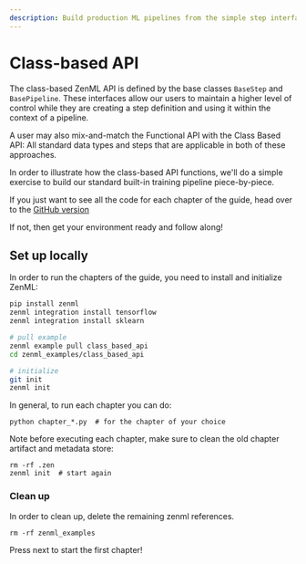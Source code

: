 ```yaml
---
description: Build production ML pipelines from the simple step interface.
---
```


# Class-based API

The class-based ZenML API is defined by the base classes `BaseStep` and `BasePipeline`. These interfaces allow our 
users to maintain a higher level of control while they are creating a step definition and using it within the context 
of a pipeline.

A user may also mix-and-match the Functional API with the Class Based API: All standard data types and steps that 
are applicable in both of these approaches.

In order to illustrate how the class-based API functions, we'll do a simple exercise to build our standard 
built-in training pipeline piece-by-piece.

If you just want to see all the code for each chapter of the guide, head over to the 
[GitHub version](https://github.com/zenml-io/zenml/tree/main/examples/class_based_api)

If not, then get your environment ready and follow along!

## Set up locally

In order to run the chapters of the guide, you need to install and initialize ZenML:

```bash
pip install zenml 
zenml integration install tensorflow
zenml integration install sklearn

# pull example
zenml example pull class_based_api
cd zenml_examples/class_based_api

# initialize
git init
zenml init
```

In general, to run each chapter you can do:

```shell
python chapter_*.py  # for the chapter of your choice
```

Note before executing each chapter, make sure to clean the old chapter artifact and metadata store:

```shell
rm -rf .zen
zenml init  # start again
```

### Clean up

In order to clean up, delete the remaining zenml references.

```shell
rm -rf zenml_examples
```

Press next to start the first chapter!
